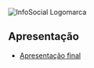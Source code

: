 ![InfoSocial Logomarca](https://github.com/ICEI-PUC-Minas-PMV-SI/pmv-si-2024-1-pe1-t2-infosocial/assets/8672242/20da8791-3b8b-4359-aca9-fa6c1823bc20)


## Apresentação

- [Apresentação final](./final-presentation.pdf)
